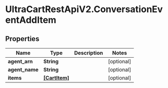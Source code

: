# UltraCartRestApiV2.ConversationEventAddItem

## Properties

Name | Type | Description | Notes
------------ | ------------- | ------------- | -------------
**agent_arn** | **String** |  | [optional] 
**agent_name** | **String** |  | [optional] 
**items** | [**[CartItem]**](CartItem.md) |  | [optional] 


